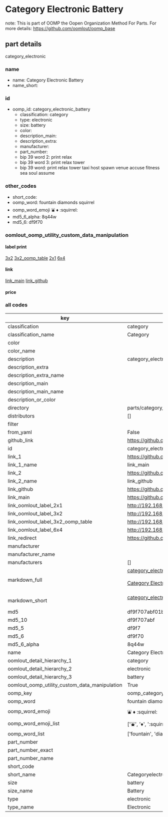 # Category Electronic Battery  

note: This is part of OOMP the Oopen Organization Method For Parts. For more details: https://github.com/oomlout/oomp_base

##  part details
  



category_electronic



### name
* name: Category Electronic Battery
* name_short: 
### id
* oomp_id: category_electronic_battery
  * classification: category
  * type: electronic
  * size: battery
  * color: 
  * description_main: 
  * description_extra: 
  * manufacturer: 
  * part_number: 
  * bip 39 word 2: print relax
  * bip 39 word 3: print relax tower
  * bip 39 word: print relax tower taxi host spawn venue accuse fitness sea soul assume

### other_codes
* short_code: 
* oomp_word: fountain diamonds squirrel
* oomp_word_emoji :fountain: :diamonds: :squirrel:
* md5_6_alpha: 8q44w
* md5_6: df9f70






### oomlout_oomp_utility_custom_data_manipulation
#### label print
[3x2](http://192.168.1.245:1112/?label=oomp%208q44w)
[3x2_oomp_table](http://192.168.1.108:1112/?label=oomp%208q44w)
[2x1](http://192.168.1.242:1112/?label=oomp%208q44w)
[6x4](http://192.168.1.55:1112/?label=oomp%208q44w)    

#### link

[link_main](https://github.com/oomlout/oomlout_oomp_version_1_messy/tree/main/parts/category_electronic_battery) [link_github](https://github.com/oomlout/oomlout_oomp_version_1_messy/tree/main/parts/category_electronic_battery)                             

#### price







### all codes 
| key | value |  
| --- | --- |  
| classification | category |  
| classification_name | Category |  
| color |  |  
| color_name |  |  
| description | category_electronic |  
| description_extra |  |  
| description_extra_name |  |  
| description_main |  |  
| description_main_name |  |  
| description_or_color |   |  
| directory | parts/category_electronic_battery |  
| distributors | [] |  
| filter |  |  
| from_yaml | False |  
| github_link | https://github.com/oomlout/oomlout_oomp_part_src/tree/main/parts/category_electronic_battery |  
| id | category_electronic_battery |  
| link_1 | https://github.com/oomlout/oomlout_oomp_version_1_messy/tree/main/parts/category_electronic_battery |  
| link_1_name | link_main |  
| link_2 | https://github.com/oomlout/oomlout_oomp_version_1_messy/tree/main/parts/category_electronic_battery |  
| link_2_name | link_github |  
| link_github | https://github.com/oomlout/oomlout_oomp_version_1_messy/tree/main/parts/category_electronic_battery |  
| link_main | https://github.com/oomlout/oomlout_oomp_version_1_messy/tree/main/parts/category_electronic_battery |  
| link_oomlout_label_2x1 | http://192.168.1.242:1112/?label=oomp%208q44w |  
| link_oomlout_label_3x2 | http://192.168.1.245:1112/?label=oomp%208q44w |  
| link_oomlout_label_3x2_oomp_table | http://192.168.1.108:1112/?label=oomp%208q44w |  
| link_oomlout_label_6x4 | http://192.168.1.55:1112/?label=oomp%208q44w |  
| link_redirect | https://github.com/oomlout/oomlout_oomp_version_1_messy/tree/main/parts/category_electronic_battery |  
| manufacturer |  |  
| manufacturer_name |  |  
| manufacturers | [] |  
| markdown_full | [category_electronic_battery](none)<br>[](none)<br>[Category Electronic Battery](none)<br><br> |  
| markdown_short | [category_electronic_battery](none)<br><br> |  
| md5 | df9f707abf01be4f42b70de7cc6d4556 |  
| md5_10 | df9f707abf |  
| md5_5 | df9f7 |  
| md5_6 | df9f70 |  
| md5_6_alpha | 8q44w |  
| name | Category Electronic Battery |  
| oomlout_detail_hierarchy_1 | category |  
| oomlout_detail_hierarchy_2 | electronic |  
| oomlout_detail_hierarchy_3 | battery |  
| oomlout_oomp_utility_custom_data_manipulation | True |  
| oomp_key | oomp_category_electronic_battery |  
| oomp_word | fountain diamonds squirrel |  
| oomp_word_emoji | :fountain: :diamonds: :squirrel: |  
| oomp_word_emoji_list | [':fountain:', ':diamonds:', ':squirrel:'] |  
| oomp_word_list | ['fountain', 'diamonds', 'squirrel'] |  
| part_number |  |  
| part_number_exact |  |  
| part_number_name |  |  
| short_code |  |  
| short_name | Categoryelectronic |  
| size | battery |  
| size_name | Battery |  
| type | electronic |  
| type_name | Electronic |  
